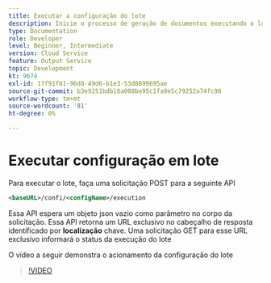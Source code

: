 ```yaml
---
title: Executar a configuração do lote
description: Inicie o processo de geração de documentos executando o lote
type: Documentation
role: Developer
level: Beginner, Intermediate
version: Cloud Service
feature: Output Service
topic: Development
kt: 9674
exl-id: 17f91f81-96d8-49d6-b1e3-53d8899695ae
source-git-commit: b3e9251bdb18a008be95c1fa9e5c79252a74fc98
workflow-type: tm+mt
source-wordcount: '81'
ht-degree: 0%

---
```


# Executar configuração em lote

Para executar o lote, faça uma solicitação POST para a seguinte API

```xml
<baseURL>/confi/<configName>/execution
```

Essa API espera um objeto json vazio como parâmetro no corpo da solicitação.
Essa API retorna um URL exclusivo no cabeçalho de resposta identificado por **localização** chave.
Uma solicitação GET para esse URL exclusivo informará o status da execução do lote

O vídeo a seguir demonstra o acionamento da configuração do lote

>[!VIDEO](https://video.tv.adobe.com/v/340242?quality=12&learn=on)
